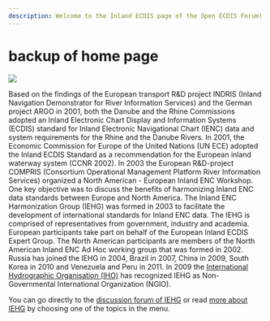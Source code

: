 ```yaml
---
description: Welcome to the Inland ECDIS page of the Open ECDIS Forum!
---
```


# backup of home page

![](http://ienc.openecdis.org/images/iehg.gif)

Based on the findings of the European transport R&D project INDRIS \(Inland Navigation Demonstrator for River Information Services\) and the German project ARGO in 2001, both the Danube and the Rhine Commissions adopted an Inland Electronic Chart Display and Information Systems \(ECDIS\) standard for Inland Electronic Navigational Chart \(IENC\) data and system requirements for the Rhine and the Danube Rivers. In 2001, the Economic Commission for Europe of the United Nations \(UN ECE\) adopted the Inland ECDIS Standard as a recommendation for the European inland waterway system \(CCNR 2002\). In 2003 the European R&D-project COMPRIS \(Consortium Operational Management Platform River Information Services\) organized a North American - European Inland ENC Workshop. One key objective was to discuss the benefits of harmonizing Inland ENC data standards between Europe and North America. The Inland ENC Harmonization Group \(IEHG\) was formed in 2003 to facilitate the development of international standards for Inland ENC data. The IEHG is comprised of representatives from government, industry and academia. European participants take part on behalf of the European Inland ECDIS Expert Group. The North American participants are members of the North American Inland ENC Ad Hoc working group that was formed in 2002. Russia has joined the IEHG in 2004, Brazil in 2007, China in 2009, South Korea in 2010 and Venezuela and Peru in 2011. In 2009 the [International Hydrographic Organisation \(IHO\)](http://iho.int/srv1/index.php?lang=en) has recognized IEHG as Non-Governmental International Organization \(NGIO\).

You can go directly to the [discussion forum of IEHG](https://iehg.centralus.cloudapp.azure.com/login) or read [more about IEHG](https://ienc.gitbook.io/ienc/) by choosing one of the topics in the menu.


